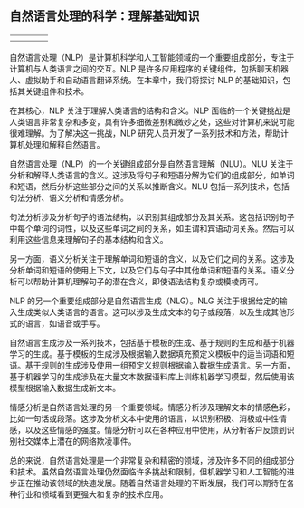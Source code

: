 ## 自然语言处理的科学：理解基础知识

![图片](img/image-C3WYIVK6.png)

自然语言处理（NLP）是计算机科学和人工智能领域的一个重要组成部分，专注于计算机与人类语言之间的交互。NLP 是许多应用程序的关键组件，包括聊天机器人、虚拟助手和自动语言翻译系统。在本章中，我们将探讨 NLP 的基础知识，包括其关键组件和技术。

在其核心，NLP 关注于理解人类语言的结构和含义。NLP 面临的一个关键挑战是人类语言非常复杂和多变，具有许多细微差别和微妙之处，这些对计算机来说可能很难理解。为了解决这一挑战，NLP 研究人员开发了一系列技术和方法，帮助计算机处理和解释自然语言。

自然语言处理（NLP）的一个关键组成部分是自然语言理解（NLU）。NLU 关注于分析和解释人类语言的含义。这涉及将句子和短语分解为它们的组成部分，如单词和短语，然后分析这些部分之间的关系以推断含义。NLU 包括一系列技术，包括句法分析、语义分析和情感分析。

句法分析涉及分析句子的语法结构，以识别其组成部分及其关系。这包括识别句子中每个单词的词性，以及这些单词之间的关系，如主谓和宾语动词关系。然后可以利用这些信息来理解句子的基本结构和含义。

另一方面，语义分析关注于理解单词和短语的含义，以及它们之间的关系。这涉及分析单词和短语的使用上下文，以及它们与句子中其他单词和短语的关系。语义分析可以帮助计算机理解句子的潜在含义，即使语法结构复杂或模棱两可。

NLP 的另一个重要组成部分是自然语言生成（NLG）。NLG 关注于根据给定的输入生成类似人类语言的语言。这可以涉及生成文本的句子或段落，以及生成其他形式的语言，如语音或手写。

自然语言生成涉及一系列技术，包括基于模板的生成、基于规则的生成和基于机器学习的生成。基于模板的生成涉及根据输入数据填充预定义模板中的适当词语和短语。基于规则的生成涉及使用一组预定义规则根据输入数据生成语言。另一方面，基于机器学习的生成涉及在大量文本数据语料库上训练机器学习模型，然后使用该模型根据输入数据生成新文本。

情感分析是自然语言处理的另一个重要领域。情感分析涉及理解文本的情感色彩，比如一句话或段落。这涉及分析文本中使用的语言，以识别积极、消极或中性情感，以及这些情感的强度。情感分析可以在各种应用中使用，从分析客户反馈到识别社交媒体上潜在的网络欺凌事件。

总的来说，自然语言处理是一个非常复杂和精密的领域，涉及许多不同的组成部分和技术。虽然自然语言处理仍然面临许多挑战和限制，但机器学习和人工智能的进步正在推动该领域的快速发展。随着自然语言处理的不断发展，我们可以期待在各种行业和领域看到更强大和复杂的技术应用。
